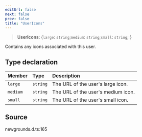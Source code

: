 ```yaml
---
editUrl: false
next: false
prev: false
title: "UserIcons"
---
```


> **UserIcons**: \{`large`: `string`;`medium`: `string`;`small`: `string`;  }

Contains any icons associated with this user.

## Type declaration

| Member | Type | Description |
| :------ | :------ | :------ |
| `large` | `string` | The URL of the user's large icon. |
| `medium` | `string` | The URL of the user's medium icon. |
| `small` | `string` | The URL of the user's small icon. |

## Source

newgrounds.d.ts:165
